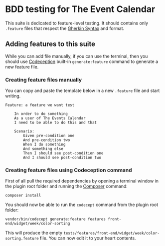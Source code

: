 # BDD testing for The Event Calendar

This suite is dedicated to feature-level testing.
It should contains only `.feature` files that respect the [Gherkin Syntax](http://docs.behat.org/en/latest/guides.html) and format.

## Adding features to this suite
While you can add file manually, if you can use the terminal, then you should use [Codeception](http://codeception.com/ "Codeception - BDD-style PHP testing.") built-in `generate:feature` command to generate a new feature file.

### Creating feature files manually
You can copy and paste the template below in a new `.feature` file and start writing.


```gherkin
Feature: a feature we want test

    In order to do something
    As a user of The Events Calendar
    I need to be able to do this and that

    Scenario:
        Given pre-condition one
        And pre-condition two
        When I do something
        And something else
        Then I should see post-condition one
        And I should see post-condition two
```

### Creating feature files using Codeception command
First of all pull the required dependencies by opening a terminal window in the plugin root folder and running the [Composer](https://getcomposer.org/) command:

```shell
composer install
```

You should now be able to run the `codecept` command from the plugin root folder:

```shell
vendor/bin/codecept generate:feature features front-end/widget/week/color-sorting
```

This will produce the empty `tests/features/front-end/widget/week/color-sorting.feature` file.
You can now edit it to your heart contents.

